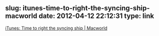 slug: itunes-time-to-right-the-syncing-ship-macworld
date: 2012-04-12 22:12:31
type: link
---

[iTunes: Time to right the syncing ship | Macworld](http://www.macworld.com/article/1166274/itunes_time_to_right_the_syncing_ship.html)
